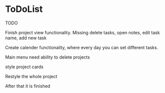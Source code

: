 # ToDoList

TODO

Finish project view functionality.
Missing delete tasks, open notes, edit task name, add new task

Create calender functionality, where every day you can set different tasks. 

Main menu need ability to delete projects

style project cards

Restyle the whole project

After that it is finished